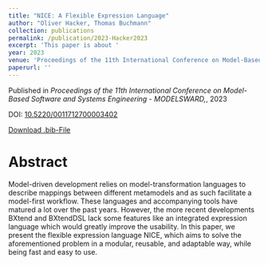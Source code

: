 ```yaml
---
title: "NICE: A Flexible Expression Language"
author: "Oliver Hacker, Thomas Buchmann"
collection: publications
permalink: /publication/2023-Hacker2023
excerpt: 'This paper is about '
year: 2023
venue: 'Proceedings of the 11th International Conference on Model-Based Software and Systems Engineering - MODELSWARD,'
paperurl: ''
---
```


Published in *Proceedings of the 11th International Conference on Model-Based Software and Systems Engineering - MODELSWARD,*, 2023

DOI: [10.5220/0011712700003402](https://doi.org/10.5220/0011712700003402)

[Download .bib-File](https://tbuchmann.github.io/files/Hacker2023.bib)

Abstract
=====

Model-driven development relies on model-transformation languages to describe mappings between different metamodels and as such facilitate a model-first workflow. These languages and accompanying tools have matured a lot over the past years. However, the more recent developments BXtend and BXtendDSL lack some features like an integrated expression language which would greatly improve the usability. In this paper, we present the flexible expression language NICE, which aims to solve the aforementioned problem in a modular, reusable, and adaptable way, while being fast and easy to use.
